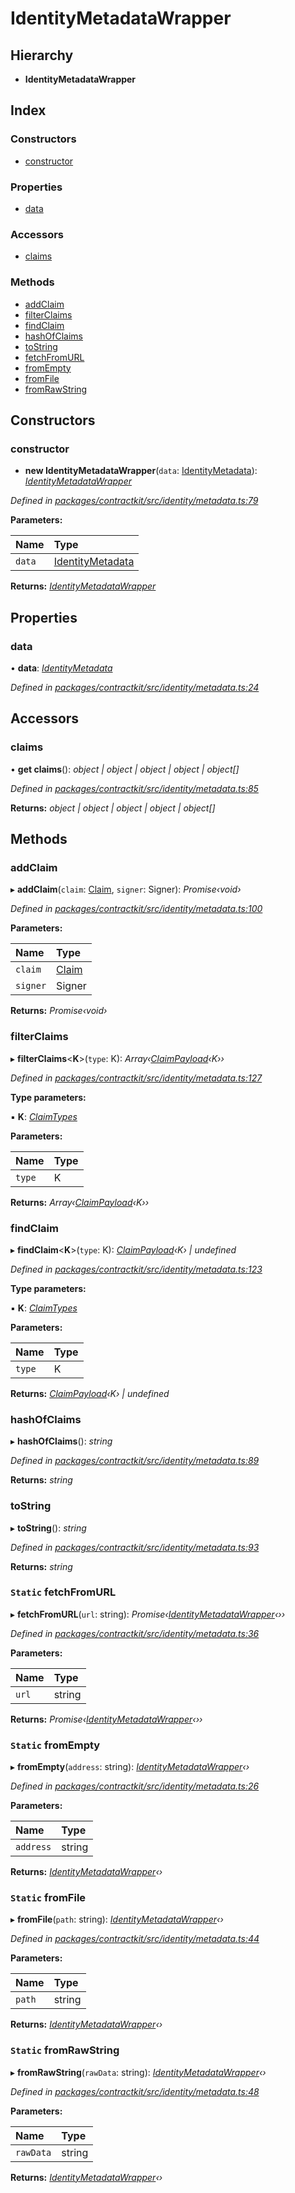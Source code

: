 # IdentityMetadataWrapper

## Hierarchy

* **IdentityMetadataWrapper**

## Index

### Constructors

* [constructor](../classes/_identity_metadata_.identitymetadatawrapper.md#constructor)

### Properties

* [data](../classes/_identity_metadata_.identitymetadatawrapper.md#data)

### Accessors

* [claims](../classes/_identity_metadata_.identitymetadatawrapper.md#claims)

### Methods

* [addClaim](../classes/_identity_metadata_.identitymetadatawrapper.md#addclaim)
* [filterClaims](../classes/_identity_metadata_.identitymetadatawrapper.md#filterclaims)
* [findClaim](../classes/_identity_metadata_.identitymetadatawrapper.md#findclaim)
* [hashOfClaims](../classes/_identity_metadata_.identitymetadatawrapper.md#hashofclaims)
* [toString](../classes/_identity_metadata_.identitymetadatawrapper.md#tostring)
* [fetchFromURL](../classes/_identity_metadata_.identitymetadatawrapper.md#static-fetchfromurl)
* [fromEmpty](../classes/_identity_metadata_.identitymetadatawrapper.md#static-fromempty)
* [fromFile](../classes/_identity_metadata_.identitymetadatawrapper.md#static-fromfile)
* [fromRawString](../classes/_identity_metadata_.identitymetadatawrapper.md#static-fromrawstring)

## Constructors

### constructor

+ **new IdentityMetadataWrapper**\(`data`: [IdentityMetadata](_identity_metadata_.md#identitymetadata)\): [_IdentityMetadataWrapper_](../classes/_identity_metadata_.identitymetadatawrapper.md)

_Defined in_ [_packages/contractkit/src/identity/metadata.ts:79_](https://github.com/celo-org/celo-monorepo/blob/master/packages/contractkit/src/identity/metadata.ts#L79)

**Parameters:**

| Name | Type |
| :--- | :--- |
| `data` | [IdentityMetadata](_identity_metadata_.md#identitymetadata) |

**Returns:** [_IdentityMetadataWrapper_](../classes/_identity_metadata_.identitymetadatawrapper.md)

## Properties

### data

• **data**: [_IdentityMetadata_](_identity_metadata_.md#identitymetadata)

_Defined in_ [_packages/contractkit/src/identity/metadata.ts:24_](https://github.com/celo-org/celo-monorepo/blob/master/packages/contractkit/src/identity/metadata.ts#L24)

## Accessors

### claims

• **get claims**\(\): _object \| object \| object \| object \| object\[\]_

_Defined in_ [_packages/contractkit/src/identity/metadata.ts:85_](https://github.com/celo-org/celo-monorepo/blob/master/packages/contractkit/src/identity/metadata.ts#L85)

**Returns:** _object \| object \| object \| object \| object\[\]_

## Methods

### addClaim

▸ **addClaim**\(`claim`: [Claim](_identity_claims_claim_.md#claim), `signer`: Signer\): _Promise‹void›_

_Defined in_ [_packages/contractkit/src/identity/metadata.ts:100_](https://github.com/celo-org/celo-monorepo/blob/master/packages/contractkit/src/identity/metadata.ts#L100)

**Parameters:**

| Name | Type |
| :--- | :--- |
| `claim` | [Claim](_identity_claims_claim_.md#claim) |
| `signer` | Signer |

**Returns:** _Promise‹void›_

### filterClaims

▸ **filterClaims**&lt;**K**&gt;\(`type`: K\): _Array‹_[_ClaimPayload_](_identity_claims_claim_.md#claimpayload)_‹K››_

_Defined in_ [_packages/contractkit/src/identity/metadata.ts:127_](https://github.com/celo-org/celo-monorepo/blob/master/packages/contractkit/src/identity/metadata.ts#L127)

**Type parameters:**

▪ **K**: [_ClaimTypes_](../enums/_identity_claims_types_.claimtypes.md)

**Parameters:**

| Name | Type |
| :--- | :--- |
| `type` | K |

**Returns:** _Array‹_[_ClaimPayload_](_identity_claims_claim_.md#claimpayload)_‹K››_

### findClaim

▸ **findClaim**&lt;**K**&gt;\(`type`: K\): [_ClaimPayload_](_identity_claims_claim_.md#claimpayload)_‹K› \| undefined_

_Defined in_ [_packages/contractkit/src/identity/metadata.ts:123_](https://github.com/celo-org/celo-monorepo/blob/master/packages/contractkit/src/identity/metadata.ts#L123)

**Type parameters:**

▪ **K**: [_ClaimTypes_](../enums/_identity_claims_types_.claimtypes.md)

**Parameters:**

| Name | Type |
| :--- | :--- |
| `type` | K |

**Returns:** [_ClaimPayload_](_identity_claims_claim_.md#claimpayload)_‹K› \| undefined_

### hashOfClaims

▸ **hashOfClaims**\(\): _string_

_Defined in_ [_packages/contractkit/src/identity/metadata.ts:89_](https://github.com/celo-org/celo-monorepo/blob/master/packages/contractkit/src/identity/metadata.ts#L89)

**Returns:** _string_

### toString

▸ **toString**\(\): _string_

_Defined in_ [_packages/contractkit/src/identity/metadata.ts:93_](https://github.com/celo-org/celo-monorepo/blob/master/packages/contractkit/src/identity/metadata.ts#L93)

**Returns:** _string_

### `Static` fetchFromURL

▸ **fetchFromURL**\(`url`: string\): _Promise‹_[_IdentityMetadataWrapper_](../classes/_identity_metadata_.identitymetadatawrapper.md)_‹››_

_Defined in_ [_packages/contractkit/src/identity/metadata.ts:36_](https://github.com/celo-org/celo-monorepo/blob/master/packages/contractkit/src/identity/metadata.ts#L36)

**Parameters:**

| Name | Type |
| :--- | :--- |
| `url` | string |

**Returns:** _Promise‹_[_IdentityMetadataWrapper_](../classes/_identity_metadata_.identitymetadatawrapper.md)_‹››_

### `Static` fromEmpty

▸ **fromEmpty**\(`address`: string\): [_IdentityMetadataWrapper_](../classes/_identity_metadata_.identitymetadatawrapper.md)_‹›_

_Defined in_ [_packages/contractkit/src/identity/metadata.ts:26_](https://github.com/celo-org/celo-monorepo/blob/master/packages/contractkit/src/identity/metadata.ts#L26)

**Parameters:**

| Name | Type |
| :--- | :--- |
| `address` | string |

**Returns:** [_IdentityMetadataWrapper_](../classes/_identity_metadata_.identitymetadatawrapper.md)_‹›_

### `Static` fromFile

▸ **fromFile**\(`path`: string\): [_IdentityMetadataWrapper_](../classes/_identity_metadata_.identitymetadatawrapper.md)_‹›_

_Defined in_ [_packages/contractkit/src/identity/metadata.ts:44_](https://github.com/celo-org/celo-monorepo/blob/master/packages/contractkit/src/identity/metadata.ts#L44)

**Parameters:**

| Name | Type |
| :--- | :--- |
| `path` | string |

**Returns:** [_IdentityMetadataWrapper_](../classes/_identity_metadata_.identitymetadatawrapper.md)_‹›_

### `Static` fromRawString

▸ **fromRawString**\(`rawData`: string\): [_IdentityMetadataWrapper_](../classes/_identity_metadata_.identitymetadatawrapper.md)_‹›_

_Defined in_ [_packages/contractkit/src/identity/metadata.ts:48_](https://github.com/celo-org/celo-monorepo/blob/master/packages/contractkit/src/identity/metadata.ts#L48)

**Parameters:**

| Name | Type |
| :--- | :--- |
| `rawData` | string |

**Returns:** [_IdentityMetadataWrapper_](../classes/_identity_metadata_.identitymetadatawrapper.md)_‹›_


